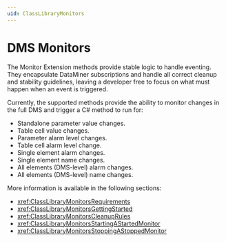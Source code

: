 ```yaml
---
uid: ClassLibraryMonitors
---
```


# DMS Monitors

The Monitor Extension methods provide stable logic to handle eventing. They encapsulate DataMiner subscriptions and handle all correct cleanup and stability guidelines, leaving a developer free to focus on what must happen when an event is triggered.

Currently, the supported methods provide the ability to monitor changes in the full DMS and trigger a C# method to run for:

- Standalone parameter value changes.
- Table cell value changes.
- Parameter alarm level changes.
- Table cell alarm level change.
- Single element alarm changes.
- Single element name changes.
- All elements (DMS-level) alarm changes.
- All elements (DMS-level) name changes.

More information is available in the following sections:

- <xref:ClassLibraryMonitorsRequirements>
- <xref:ClassLibraryMonitorsGettingStarted>
- <xref:ClassLibraryMonitorsCleanupRules>
- <xref:ClassLibraryMonitorsStartingAStartedMonitor>
- <xref:ClassLibraryMonitorsStoppingAStoppedMonitor>
